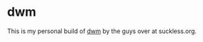 # dwm

This is my personal build of [dwm](https://dwm.suckless.org) by the guys over at suckless.org.
